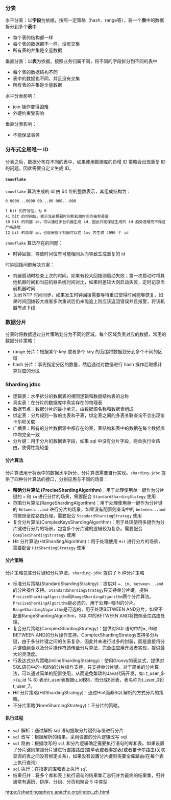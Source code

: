  

### 分表

水平分表：以**字段**为依据，按照一定策略（hash、range等），将一个**表**中的数据拆分到多个**表**中

- 每个表的结构都一样
- 每个表的数据都不一样，没有交集
- 所有表的幷集是全量数据

垂直分表：以**表**为依据，按照业务归属不同，将不同的字段拆分到不同的表中

- 每个表的数据结构不同
- 表中的数据也不同，并且没有交集
- 所有表的幷集是全量数据



水平分表影响：

- join 操作变得困难
- 外键约束受影响

垂直分表影响：

- 不能保证事务

### 分布式全局唯一 ID

分表之后，数据分布在不同的表中，如果使用数据库的自增 ID 策略会出现重复 ID 的问题，因此需要自定义生成 ID。

#### `Snowflake`

`snowflake`  算法生成的 id 由 64 位的整数表示，其组成结构为：

```
0 0000...0000 00...00 000...000

1 bit 的符号位，为 0
41 bit 的时间位，表示当前机器时间和初始时间的毫秒差值
10 bit 的机器 id，可以通过多台机器生成 id，因此只能保证生成的 id 趋势递增而不保证严格递增
12 bit 的自增 id，也就是每个机器可以在 1ms 内生成 4096 个 id
```

`snowflake` 算法存在的问题：

- 时钟回拨，导致时间位有可能相同从而导致生成重复的 id

时钟回拨问题解决方案：

- 机器启动时检查上次的时间，如果有较大回拨则启动失败；第一次启动时将其他机器时间和当前机器系统时间对比，如果时差较大则启动失败，定时记录当前机器时间
- 关闭 NTP 时间同步，如果发生时钟回拨需要等待重试使得时间能够恢复，如果时间回拨较大或者多次重试后仍未能追上则应该返回错误并且报警，将该机器节点下线

### 数据分片

分表时将数据通过分片策略划分为不同的区域，每个区域负责对应的数据，常用的数据分片策略：

- range 分片：根据某个 key 或者多个 key 的范围将数据划分到多个不同的区域
- hash 分片：事先指定分区的数量，然后通过对数据进行 hash 操作后取模计算对应的分区

### Sharding jdbc

- 逻辑表：水平拆分的数据表的相同逻辑和数据结构表的总称
- 真实表：在分片的数据库中真实存在的物理表
- 数据节点：数据分片的最小单元，由数据源名称和数据表组成
- 绑定表：分片规则一致的主表和子表，绑定表之间的多表关联查询不会出现笛卡尔积关联
- 广播表：所有的分片数据源中都存在的表，表结构和表中的数据在每个数据库中均完全一致
- 分片键：用于分片的数据表字段，如果 sql 中没有分片字段，则会执行全路由，使得性能较差

#### 分片算法

分片算法用于将表中的数据水平拆分，分片算法需要自行实现。`sharding-jdbc` 提供了四种分片算法的接口，分别应用与不同的场景：

- **精确分片算法 (PreciseShardingAlgorithm)**：用于处理使用单一键作为分片键的 `=` 和 `in` 进行分片的场景，需要配合 `StandardShardingStategy` 使用 
- 范围分片算法(RangeShardingAlgorithm)：用于处理使用单一键作为分片键的 `Between...and` 进行分片的场景，如果没有配置则查询中的 `between...and` 将按照全库路由处理，需要配合 `StandardShardingStrategy` 使用
- 复合分片算法(ComplexKeysShardingAlgorithm)：用于处理使用多键作为分片键进行分片的场景，包含多个分片键的逻辑较为复杂。需要配合 `ComplexShardingStrategy` 使用
- Hit 分片算法(HitShardingAlgorithm)：用于处理使用 `Hit` 进行分片的场景，需要配合 `HitShardingStrategy` 使用

#### 分片策略

分片策略包含分片键和分片算法，`sharding-jdbc` 提供了 5 种分片策略

- 标准分片策略(StandardShardingStrategy)：提供对 `=`、`in`、`between...and` 的分片操作支持。`StandardShardingStrategy`只支持单分片键，提供`PreciseShardingAlgorithm`和`RangeShardingAlgorithm`两个分片算法。`PreciseShardingAlgorithm`是必选的，用于处理=和IN的分片。`RangeShardingAlgorithm`是可选的，用于处理BETWEEN AND分片，如果不配置RangeShardingAlgorithm，SQL中的BETWEEN AND将按照全库路由处理。
- 复合分片策略(ComplexShardingStrategy)：提供对SQL语句中的=, IN和BETWEEN AND的分片操作支持。ComplexShardingStrategy支持多分片键，由于多分片键之间的关系复杂，因此并未进行过多的封装，而是直接将分片键值组合以及分片操作符透传至分片算法，完全由应用开发者实现，提供最大的灵活度。
- 行表达式分片策略(InlineShardingStrategy)：使用Groovy的表达式，提供对SQL语句中的=和IN的分片操作支持，只支持单分片键。对于简单的分片算法，可以通过简单的配置使用，从而避免繁琐的Java代码开发，如: t_user_$->{u_id % 8} 表示t_user表根据u_id模8，而分成8张表，表名称为t_user_0到t_user_7。
- Hit 分片策略(HitShardingStrategy)：通过Hint而非SQL解析的方式分片的策略。
- 不分片策略(NoneShardingStrategy)：不分片的策略。

#### 执行过程

- `sql` 解析：通过解析 sql 语句提取分片键列与值进行分片
- `sql` 改写：根据解析的结果，采用设置的分片逻辑改写 sql
- `sql` 路由：根据改写的 `sql` 和分片逻辑确定需要执行语句的库和表。如果设置了分片键则按照分片键进行直接路由(查单表或者绑定表)或者笛卡尔路由(关联查询的表之间没有绑定关系)，如果没有设置分片键则需要全库路由(在每个表上执行查询)
- `sql` 执行：在指定的库和表上执行 `sql`
- 结果归并：将多个库和表上执行语句的结果集汇总归并为最终的结果集，归并通常有遍历、排序、分组、分页和聚合 5 中类型

























https://shardingsphere.apache.org/index_zh.html